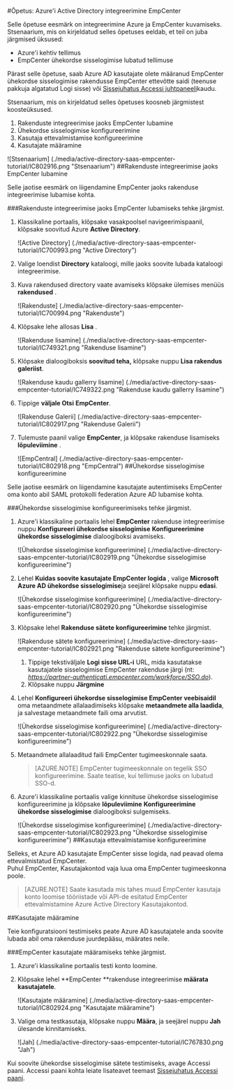 <properties 
    pageTitle="Õpetus: Azure'i Active Directory integreerimine EmpCenter | Microsoft Azure'i" 
    description="Saate teada, kuidas lubada ühekordse sisselogimise, automatiseeritud ettevalmistamise ja muud Azure Active Directory EmpCenter abil!" 
    services="active-directory" 
    authors="jeevansd"  
    documentationCenter="na" 
    manager="femila"/>
<tags 
    ms.service="active-directory" 
    ms.devlang="na" 
    ms.topic="article" 
    ms.tgt_pltfrm="na" 
    ms.workload="identity" 
    ms.date="08/16/2016" 
    ms.author="jeedes" />

#<a name="tutorial-azure-active-directory-integration-with-empcenter"></a>Õpetus: Azure'i Active Directory integreerimine EmpCenter
  
Selle õpetuse eesmärk on integreerimine Azure ja EmpCenter kuvamiseks.  
Stsenaarium, mis on kirjeldatud selles õpetuses eeldab, et teil on juba järgmised üksused:

-   Azure'i kehtiv tellimus
-   EmpCenter ühekordse sisselogimise lubatud tellimuse
  
Pärast selle õpetuse, saab Azure AD kasutajate olete määranud EmpCenter ühekordse sisselogimise rakendusse EmpCenter ettevõtte saidi (teenuse pakkuja algatatud Logi sisse) või [Sissejuhatus Accessi juhtpaneeli](active-directory-saas-access-panel-introduction.md)kaudu.
  
Stsenaarium, mis on kirjeldatud selles õpetuses koosneb järgmistest koosteüksused.

1.  Rakenduste integreerimise jaoks EmpCenter lubamine
2.  Ühekordse sisselogimise konfigureerimine
3.  Kasutaja ettevalmistamise konfigureerimine
4.  Kasutajate määramine

![Stsenaarium] (./media/active-directory-saas-empcenter-tutorial/IC802916.png "Stsenaarium")
##<a name="enabling-the-application-integration-for-empcenter"></a>Rakenduste integreerimise jaoks EmpCenter lubamine
  
Selle jaotise eesmärk on liigendamine EmpCenter jaoks rakenduse integreerimise lubamise kohta.

###<a name="to-enable-the-application-integration-for-empcenter-perform-the-following-steps"></a>Rakenduste integreerimise jaoks EmpCenter lubamiseks tehke järgmist.

1.  Klassikaline portaalis, klõpsake vasakpoolsel navigeerimispaanil, klõpsake soovitud Azure **Active Directory**.

    ![Active Directory] (./media/active-directory-saas-empcenter-tutorial/IC700993.png "Active Directory")

2.  Valige loendist **Directory** kataloogi, mille jaoks soovite lubada kataloogi integreerimise.

3.  Kuva rakendused directory vaate avamiseks klõpsake ülemises menüüs **rakendused** .

    ![Rakenduste] (./media/active-directory-saas-empcenter-tutorial/IC700994.png "Rakenduste")

4.  Klõpsake lehe allosas **Lisa** .

    ![Rakenduse lisamine] (./media/active-directory-saas-empcenter-tutorial/IC749321.png "Rakenduse lisamine")

5.  Klõpsake dialoogiboksis **soovitud teha,** klõpsake nuppu **Lisa rakendus galeriist**.

    ![Rakenduse kaudu gallerry lisamine] (./media/active-directory-saas-empcenter-tutorial/IC749322.png "Rakenduse kaudu gallerry lisamine")

6.  Tippige **väljale Otsi** **EmpCenter**.

    ![Rakenduse Galerii] (./media/active-directory-saas-empcenter-tutorial/IC802917.png "Rakenduse Galerii")

7.  Tulemuste paanil valige **EmpCenter**, ja klõpsake rakenduse lisamiseks **lõpuleviimine** .

    ![EmpCentral] (./media/active-directory-saas-empcenter-tutorial/IC802918.png "EmpCentral")
##<a name="configuring-single-sign-on"></a>Ühekordse sisselogimise konfigureerimine
  
Selle jaotise eesmärk on liigendamine kasutajate autentimiseks EmpCenter oma konto abil SAML protokolli federation Azure AD lubamise kohta.

###<a name="to-configure-single-sign-on-perform-the-following-steps"></a>Ühekordse sisselogimise konfigureerimiseks tehke järgmist.

1.  Azure'i klassikaline portaalis lehel **EmpCenter** rakenduse integreerimise nuppu **Konfigureeri ühekordse sisselogimise** **Konfigureerimine ühekordse sisselogimise** dialoogiboksi avamiseks.

    ![Ühekordse sisselogimise konfigureerimine] (./media/active-directory-saas-empcenter-tutorial/IC802919.png "Ühekordse sisselogimise konfigureerimine")

2.  Lehel **Kuidas soovite kasutajate EmpCenter logida** , valige **Microsoft Azure AD ühekordse sisselogimise**ja seejärel klõpsake nuppu **edasi**.

    ![Ühekordse sisselogimise konfigureerimine] (./media/active-directory-saas-empcenter-tutorial/IC802920.png "Ühekordse sisselogimise konfigureerimine")

3.  Klõpsake lehel **Rakenduse sätete konfigureerimine** tehke järgmist.

    ![Rakenduse sätete konfigureerimine] (./media/active-directory-saas-empcenter-tutorial/IC802921.png "Rakenduse sätete konfigureerimine")

    1.  Tippige tekstiväljale **Logi sisse URL-i** URL, mida kasutatakse kasutajatele sisselogimise EmpCenter rakenduse järgi (nt: *https://partner-authenticati.empcenter.com/workforce/SSO.do*).
    2.  Klõpsake nuppu **Järgmine**

4.  Lehel **Konfigureeri ühekordse sisselogimise EmpCenter veebisaidil** oma metaandmete allalaadimiseks klõpsake **metaandmete alla laadida**, ja salvestage metaandmete faili oma arvutist.

    ![Ühekordse sisselogimise konfigureerimine] (./media/active-directory-saas-empcenter-tutorial/IC802922.png "Ühekordse sisselogimise konfigureerimine")

5.  Metaandmete allalaaditud faili EmpCenter tugimeeskonnale saata.

    >[AZURE.NOTE] EmpCenter tugimeeskonnale on tegelik SSO konfigureerimine.
Saate teatise, kui tellimuse jaoks on lubatud SSO-d.

6.  Azure'i klassikaline portaalis valige kinnituse ühekordse sisselogimise konfigureerimine ja klõpsake **lõpuleviimine** **Konfigureerimine ühekordse sisselogimise** dialoogiboksi sulgemiseks.

    ![Ühekordse sisselogimise konfigureerimine] (./media/active-directory-saas-empcenter-tutorial/IC802923.png "Ühekordse sisselogimise konfigureerimine")
##<a name="configuring-user-provisioning"></a>Kasutaja ettevalmistamise konfigureerimine
  
Selleks, et Azure AD kasutajate EmpCenter sisse logida, nad peavad olema ettevalmistatud EmpCenter.  
Puhul EmpCenter, Kasutajakontod vaja luua oma EmpCenter tugimeeskonna poole.

>[AZURE.NOTE] Saate kasutada mis tahes muud EmpCenter kasutaja konto loomise tööriistade või API-de esitatud EmpCenter ettevalmistamine Azure Active Directory Kasutajakontod.

##<a name="assigning-users"></a>Kasutajate määramine
  
Teie konfiguratsiooni testimiseks peate Azure AD kasutajatele anda soovite lubada abil oma rakenduse juurdepääsu, määrates neile.

###<a name="to-assign-users-to-empcenter-perform-the-following-steps"></a>EmpCenter kasutajate määramiseks tehke järgmist.

1.  Azure'i klassikaline portaalis testi konto loomine.

2.  Klõpsake lehel **EmpCenter **rakenduse integreerimise **määrata kasutajatele**.

    ![Kasutajate määramine] (./media/active-directory-saas-empcenter-tutorial/IC802924.png "Kasutajate määramine")

3.  Valige oma testkasutaja, klõpsake nuppu **Määra**, ja seejärel nuppu **Jah** ülesande kinnitamiseks.

    ![Jah] (./media/active-directory-saas-empcenter-tutorial/IC767830.png "Jah")
  
Kui soovite ühekordse sisselogimise sätete testimiseks, avage Accessi paani. Accessi paani kohta leiate lisateavet teemast [Sissejuhatus Accessi paani](active-directory-saas-access-panel-introduction.md).
